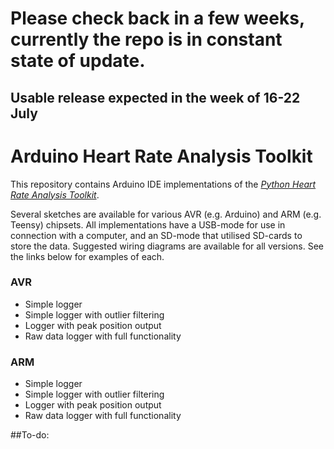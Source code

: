 # Please check back in a few weeks, currently the repo is in constant state of update. 

## Usable release expected in the week of 16-22 July

# Arduino Heart Rate Analysis Toolkit

This repository contains Arduino IDE implementations of the [*Python Heart Rate Analysis Toolkit*](https://python-heart-rate-analysis-toolkit.readthedocs.io/en/latest/).

Several sketches are available for various AVR (e.g. Arduino) and ARM (e.g. Teensy) chipsets. All implementations have a USB-mode for use in connection with a computer, and an SD-mode that utilised SD-cards to store the data. Suggested wiring diagrams are available for all versions. See the links below for examples of each.

### AVR
- Simple logger
- Simple logger with outlier filtering
- Logger with peak position output
- Raw data logger with full functionality

### ARM
- Simple logger
- Simple logger with outlier filtering
- Logger with peak position output
- Raw data logger with full functionality

##To-do:

